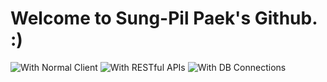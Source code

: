 # Welcome to Sung-Pil Paek's Github. :)
![With Normal Client](https://github.com/sungpilpaek/portfolio_project/blob/master/img/with_normal_client.JPG)
![With RESTful APIs](https://github.com/sungpilpaek/portfolio_project/blob/master/img/with_restful_apis.JPG)
![With DB Connections](https://github.com/sungpilpaek/portfolio_project/blob/master/img/with_db_connections.JPG)